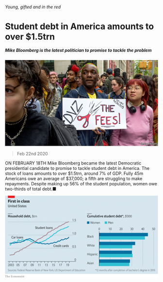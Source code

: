 ###### Young, gifted and in the red

# Student debt in America amounts to over $1.5trn 

##### Mike Bloomberg is the latest politician to promise to tackle the problem 

![image](images/20200222_FNP512.jpg) 

> Feb 22nd 2020 

ON FEBRUARY 18TH Mike Bloomberg became the latest Democratic presidential candidate to promise to tackle student debt in America. The stock of loans amounts to over $1.5trn, around 7% of GDP. Fully 45m Americans owe an average of $37,000; a fifth are struggling to make repayments. Despite making up 56% of the student population, women owe two-thirds of total debt.■ 

![image](images/20200222_FNC240.png) 


